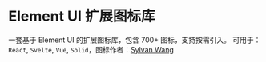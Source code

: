 # Element UI 扩展图标库

一套基于 Element UI 的扩展图标库，包含 700+ 图标，支持按需引入。
可用于：`React`, `Svelte`, `Vue`, `Solid`，图标作者：[Sylvan Wang](https://www.yuque.com/wanghongyuan-npzpu/dr49gw/yzlgaxuyb37lgehl?singleDoc)
